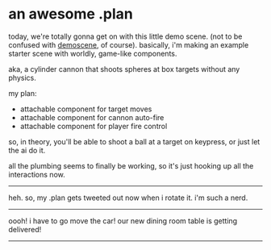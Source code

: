 # an awesome .plan

today, we're totally gonna get on with this little demo scene.  (not to be confused with [demoscene](https://en.wikipedia.org/wiki/Demoscene), of course). basically, i'm making an example starter scene with worldly, game-like components.

aka, a cylinder cannon that shoots spheres at box targets without any physics.

my plan:

* attachable component for target moves
* attachable component for cannon auto-fire
* attachable component for player fire control

so, in theory, you'll be able to shoot a ball at a target on keypress, or just let the ai do it.

all the plumbing seems to finally be working, so it's just hooking up all the interactions now.

---

heh.  so, my .plan gets tweeted out now when i rotate it.  i'm such a nerd.

---

oooh!  i have to go move the car!  our new dining room table is getting delivered!

---


